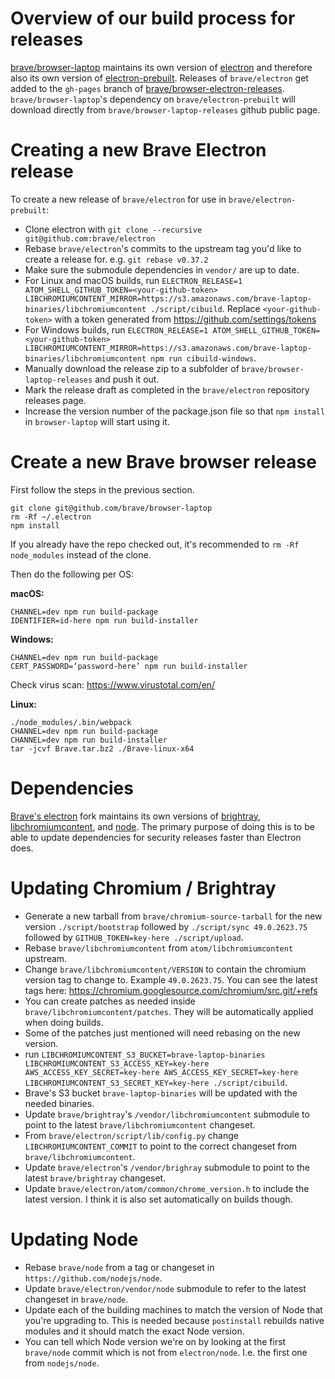 # Overview of our build process for releases

[brave/browser-laptop](https://github.com/brave/browser-laptop) maintains its own version of [electron](https://github.com/brave/electron) and therefore also its own version of [electron-prebuilt](https://github.com/brave/electron-prebuilt).
Releases of `brave/electron` get added to the `gh-pages` branch of [brave/browser-electron-releases](https://github.com/brave/browser-laptop-releases/tree/gh-pages).
`brave/browser-laptop`'s dependency on `brave/electron-prebuilt` will download directly from `brave/browser-laptop-releases` github public page.

# Creating a new Brave Electron release

To create a new release of `brave/electron` for use in `brave/electron-prebuilt`:

- Clone electron with `git clone --recursive git@github.com:brave/electron`
- Rebase `brave/electron`'s commits to the upstream tag you'd like to create a release for.  e.g. `git rebase v0.37.2`
- Make sure the submodule dependencies in `vendor/` are up to date.
- For Linux and macOS builds, run `ELECTRON_RELEASE=1 ATOM_SHELL_GITHUB_TOKEN=<your-github-token> LIBCHROMIUMCONTENT_MIRROR=https://s3.amazonaws.com/brave-laptop-binaries/libchromiumcontent ./script/cibuild`.  Replace `<your-github-token>` with a token generated from https://github.com/settings/tokens
- For Windows builds, run `ELECTRON_RELEASE=1 ATOM_SHELL_GITHUB_TOKEN=<your-github-token> LIBCHROMIUMCONTENT_MIRROR=https://s3.amazonaws.com/brave-laptop-binaries/libchromiumcontent npm run cibuild-windows`.
- Manually download the release zip to a subfolder of `brave/browser-laptop-releases` and push it out.
- Mark the release draft as completed in the `brave/electron` repository releases page.
- Increase the version number of the package.json file so that `npm install` in `browser-laptop` will start using it.

# Create a new Brave browser release

First follow the steps in the previous section.

```
git clone git@github.com/brave/browser-laptop
rm -Rf ~/.electron
npm install
```

If you already have the repo checked out, it's recommended to `rm -Rf node_modules` instead of the clone.

Then do the following per OS:

**macOS:**

```
CHANNEL=dev npm run build-package
IDENTIFIER=id-here npm run build-installer
```

**Windows:**

```
CHANNEL=dev npm run build-package
CERT_PASSWORD=‘password-here’ npm run build-installer
````

Check virus scan: https://www.virustotal.com/en/

**Linux:**
```
./node_modules/.bin/webpack
CHANNEL=dev npm run build-package
CHANNEL=dev npm run build-installer
tar -jcvf Brave.tar.bz2 ./Brave-linux-x64
```

# Dependencies

[Brave's electron](https://github.com/brave/electron) fork maintains its own versions of [brightray](https://github.com/brave/brightray), [libchromiumcontent](https://github.com/brave/libchromiumcontent), and [node](https://github.com/brave/node).
The primary purpose of doing this is to be able to update dependencies for security releases faster than Electron does.


# Updating Chromium / Brightray

- Generate a new tarball from `brave/chromium-source-tarball` for the new version `./script/bootstrap` followed by `./script/sync 49.0.2623.75` followed by `GITHUB_TOKEN=key-here ./script/upload`.
- Rebase `brave/libchromiumcontent` from `atom/libchromiumcontent` upstream.
- Change `brave/libchromiumcontent/VERSION` to contain the chromium version tag to change to.  Example `49.0.2623.75`.   You can see the latest tags here: https://chromium.googlesource.com/chromium/src.git/+refs
- You can create patches as needed inside `brave/libchromiumcontent/patches`.  They will be automatically applied when doing builds.
- Some of the patches just mentioned will need rebasing on the new version.
- run `LIBCHROMIUMCONTENT_S3_BUCKET=brave-laptop-binaries LIBCHROMIUMCONTENT_S3_ACCESS_KEY=key-here AWS_ACCESS_KEY_SECRET=key-here AWS_ACCESS_KEY_SECRET=key-here LIBCHROMIUMCONTENT_S3_SECRET_KEY=key-here ./script/cibuild`.
- Brave's S3 bucket `brave-laptop-binaries` will be updated with the needed binaries.
- Update `brave/brightray`'s `/vendor/libchromiumcontent` submodule to point to the latest `brave/libchromiumcontent` changeset.
- From `brave/electron/script/lib/config.py` change `LIBCHROMIUMCONTENT_COMMIT` to point to the correct changeset from `brave/libchromiumcontent`.
- Update `brave/electron`'s `/vendor/brighray` submodule to point to the latest `brave/brightray` changeset.
- Update `brave/electron/atom/common/chrome_version.h` to include the latest version.  I think it is also set automatically on builds though.

# Updating Node

- Rebase `brave/node` from a tag or changeset in `https://github.com/nodejs/node`.
- Update `brave/electron/vendor/node` submodule to refer to the latest changeset in `brave/node`.
- Update each of the building machines to match the version of Node that you're upgrading to. This is needed because `postinstall` rebuilds native modules and it should match the exact Node version.
- You can tell which Node version we're on by looking at the first `brave/node` commit which is not from `electron/node`.  I.e. the first one from `nodejs/node`.
